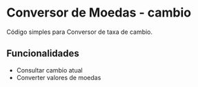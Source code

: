 # Conversor de Moedas - cambio

Código simples para Conversor de taxa de cambio.



## Funcionalidades

- Consultar cambio atual
- Converter valores de moedas
